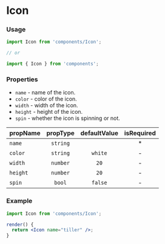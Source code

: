 # Icon

### Usage

```jsx
import Icon from 'components/Icon';

// or

import { Icon } from 'components';
```

<!-- STORY -->

### Properties

- `name` - name of the icon.
- `color` - color of the icon.
- `width` - width of the icon.
- `height` - height of the icon.
- `spin` - whether the icon is spinning or not.

| propName | propType | defaultValue | isRequired |
| -------- | :------: | :----------: | :--------: |
| `name`   | `string` |              |     \*     |
| `color`  | `string` |   `white`    |     -      |
| `width`  | `number` |     `20`     |     -      |
| `height` | `number` |     `20`     |     -      |
| `spin`   |  `bool`  |   `false`    |     -      |

### Example

```jsx
import Icon from 'components/Icon';

render() {
  return <Icon name="tiller" />;
}
```
